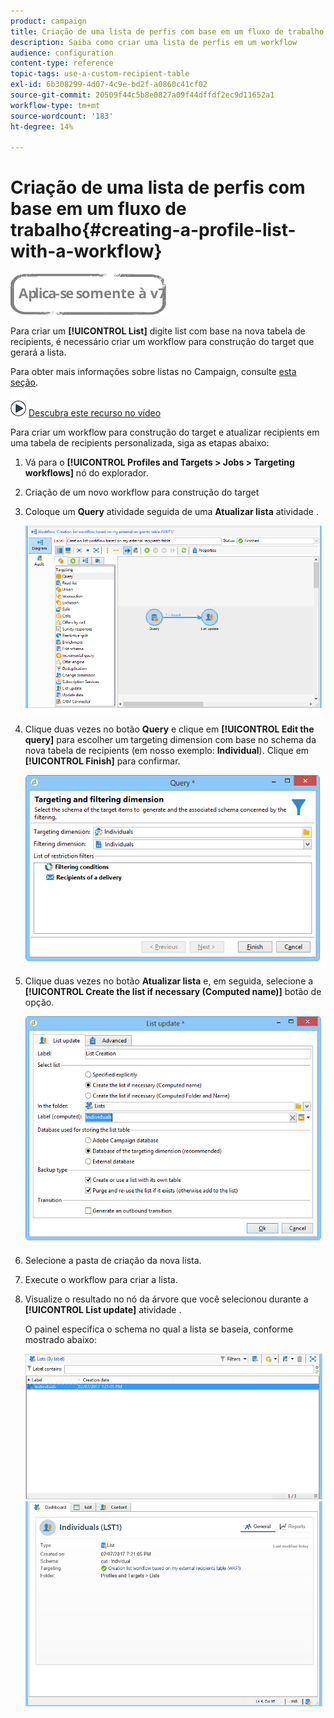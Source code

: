 ```yaml
---
product: campaign
title: Criação de uma lista de perfis com base em um fluxo de trabalho
description: Saiba como criar uma lista de perfis em um workflow
audience: configuration
content-type: reference
topic-tags: use-a-custom-recipient-table
exl-id: 6b308299-4d07-4c9e-bd2f-a0860c41cf02
source-git-commit: 20509f44c5b8e0827a09f44dffdf2ec9d11652a1
workflow-type: tm+mt
source-wordcount: '183'
ht-degree: 14%

---
```


# Criação de uma lista de perfis com base em um fluxo de trabalho{#creating-a-profile-list-with-a-workflow}

![](../../assets/v7-only.svg)

Para criar um **[!UICONTROL List]** digite list com base na nova tabela de recipients, é necessário criar um workflow para construção do target que gerará a lista.

Para obter mais informações sobre listas no Campaign, consulte [esta seção](../../platform/using/creating-and-managing-lists.md#about-lists-in-adobe-campaign).

![](assets/do-not-localize/how-to-video.png) [Descubra este recurso no vídeo](../../platform/using/creating-and-managing-lists.md#create-list-in-a-wf-video)

Para criar um workflow para construção do target e atualizar recipients em uma tabela de recipients personalizada, siga as etapas abaixo:

1. Vá para o **[!UICONTROL Profiles and Targets > Jobs > Targeting workflows]** nó do explorador.
1. Criação de um novo workflow para construção do target
1. Coloque um **Query** atividade seguida de uma **Atualizar lista** atividade .

   ![](assets/mapping_create_list_workflow01.png)

1. Clique duas vezes no botão **Query** e clique em **[!UICONTROL Edit the query]** para escolher um targeting dimension com base no schema da nova tabela de recipients (em nosso exemplo: **Individual**). Clique em **[!UICONTROL Finish]** para confirmar.

   ![](assets/mapping_create_list_workflow03.png)

1. Clique duas vezes no botão **Atualizar lista** e, em seguida, selecione a **[!UICONTROL Create the list if necessary (Computed name)]** botão de opção.

   ![](assets/mapping_create_list_workflow02.png)

1. Selecione a pasta de criação da nova lista.
1. Execute o workflow para criar a lista.
1. Visualize o resultado no nó da árvore que você selecionou durante a **[!UICONTROL List update]** atividade .

   O painel especifica o schema no qual a lista se baseia, conforme mostrado abaixo:

   ![](assets/mapping_list_view.png)
